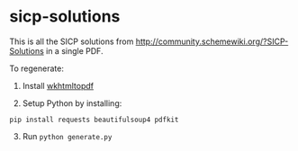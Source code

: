 # sicp-solutions

This is all the SICP solutions from http://community.schemewiki.org/?SICP-Solutions in a single PDF.

To regenerate:

1. Install [wkhtmltopdf](https://wkhtmltopdf.org/downloads.html)

2. Setup Python by installing:

```shell
pip install requests beautifulsoup4 pdfkit
```

3. Run `python generate.py`
